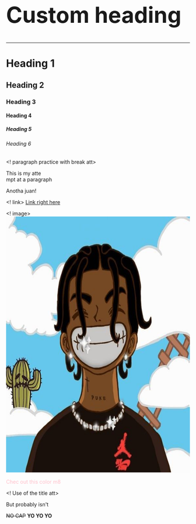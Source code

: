 <!DOCTYPE html>
<html lang="en-US">
<head>
  <meta charset="UTF-8">
  <title>Site</title>

</head>
<body>
<! heading practice>
<h1 style="font-size:60px;">Custom heading</h1> <hr>
<h1>Heading 1 </h1>
<h2>Heading 2</h2>
<h3>Heading 3</h3>
<h4>Heading 4</h4>
<h5>Heading 5</h5>
<h6>Heading 6</h6>

<! paragraph practice with break att>
<p> This is my atte<br>mpt at a paragraph</p>
<p>Anotha juan!</p>

<! link>
<a href="http://www.facebook.com"> Link right here</a>

<! image>
<img src="image1.jpg" alt="Hi" width="600" height="700">
<!Style element is used to add styles to an element>
<p style = "color: pink;">Chec out this color m8</p>

<! Use of the title att>
<p title = "This seems wrong"> But probably isn't</p>

<del>NO CAP</del>
<b>YO YO YO</b>
<strong></strong>
</body>
</html>
